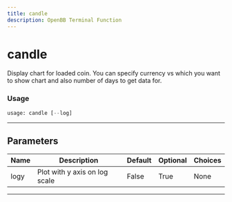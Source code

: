 ```yaml
---
title: candle
description: OpenBB Terminal Function
---
```


# candle

Display chart for loaded coin. You can specify currency vs which you want to show chart and also number of days to get data for.

### Usage

```python
usage: candle [--log]
```

---

## Parameters

| Name | Description | Default | Optional | Choices |
| ---- | ----------- | ------- | -------- | ------- |
| logy | Plot with y axis on log scale | False | True | None |
---

